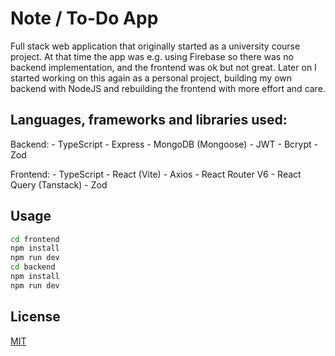 # Note / To-Do App

Full stack web application that originally started as a university course project. At that time the app was e.g. using Firebase so there was no backend implementation, and the frontend was ok but not great. Later on I started working on this again as a personal project, building my own backend with NodeJS and rebuilding the frontend with more effort and care.

## Languages, frameworks and libraries used:

Backend: 
    - TypeScript 
    - Express
    - MongoDB (Mongoose) 
    - JWT
    - Bcrypt 
    - Zod

Frontend: 
    - TypeScript 
    - React (Vite) 
    - Axios 
    - React Router V6 
    - React Query (Tanstack) 
    - Zod

## Usage

```bash
cd frontend
npm install
npm run dev
cd backend
npm install
npm run dev
```

## License

[MIT](https://choosealicense.com/licenses/mit/)
